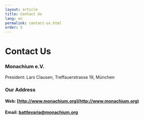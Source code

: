 ```yaml
---
layout: article
title: Contact Us
lang: en
permalink: contact-us.html
order: 5
---
```


# Contact Us

### Monachium e.V.

President: Lars Clausen, Treffauerstrasse 19, München

### Our Address

#### Web: [http://www.monachium.org](http://www.monachium.org)

#### Email: battlevaria@monachium.org
